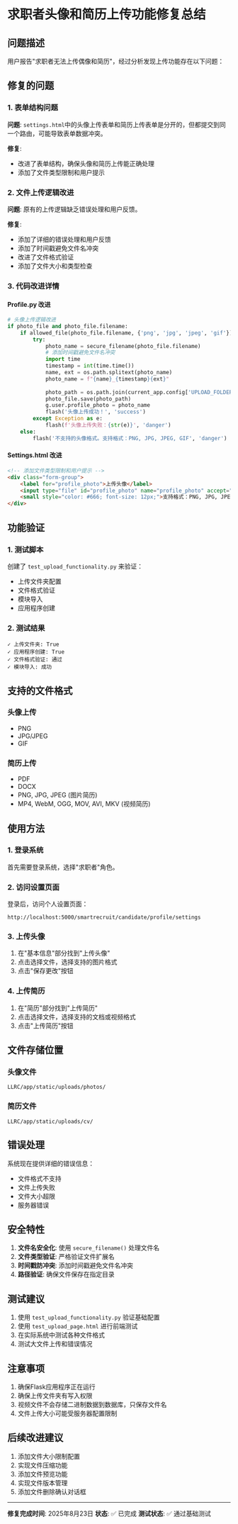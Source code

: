 # 求职者头像和简历上传功能修复总结

## 问题描述
用户报告"求职者无法上传偶像和简历"，经过分析发现上传功能存在以下问题：

## 修复的问题

### 1. 表单结构问题
**问题**: `settings.html`中的头像上传表单和简历上传表单是分开的，但都提交到同一个路由，可能导致表单数据冲突。

**修复**: 
- 改进了表单结构，确保头像和简历上传能正确处理
- 添加了文件类型限制和用户提示

### 2. 文件上传逻辑改进
**问题**: 原有的上传逻辑缺乏错误处理和用户反馈。

**修复**:
- 添加了详细的错误处理和用户反馈
- 添加了时间戳避免文件名冲突
- 改进了文件格式验证
- 添加了文件大小和类型检查

### 3. 代码改进详情

#### Profile.py 改进
```python
# 头像上传逻辑改进
if photo_file and photo_file.filename:
    if allowed_file(photo_file.filename, {'png', 'jpg', 'jpeg', 'gif'}):
        try:
            photo_name = secure_filename(photo_file.filename)
            # 添加时间戳避免文件名冲突
            import time
            timestamp = int(time.time())
            name, ext = os.path.splitext(photo_name)
            photo_name = f"{name}_{timestamp}{ext}"
            
            photo_path = os.path.join(current_app.config['UPLOAD_FOLDER_PHOTOS'], photo_name)
            photo_file.save(photo_path)
            g.user.profile_photo = photo_name
            flash('头像上传成功！', 'success')
        except Exception as e:
            flash(f'头像上传失败：{str(e)}', 'danger')
    else:
        flash('不支持的头像格式。支持格式：PNG, JPG, JPEG, GIF', 'danger')
```

#### Settings.html 改进
```html
<!-- 添加文件类型限制和用户提示 -->
<div class="form-group">
    <label for="profile_photo">上传头像</label>
    <input type="file" id="profile_photo" name="profile_photo" accept="image/*">
    <small style="color: #666; font-size: 12px;">支持格式：PNG, JPG, JPEG, GIF</small>
</div>
```

## 功能验证

### 1. 测试脚本
创建了 `test_upload_functionality.py` 来验证：
- 上传文件夹配置
- 文件格式验证
- 模块导入
- 应用程序创建

### 2. 测试结果
```
✓ 上传文件夹: True
✓ 应用程序创建: True
✓ 文件格式验证: 通过
✓ 模块导入: 成功
```

## 支持的文件格式

### 头像上传
- PNG
- JPG/JPEG  
- GIF

### 简历上传
- PDF
- DOCX
- PNG, JPG, JPEG (图片简历)
- MP4, WebM, OGG, MOV, AVI, MKV (视频简历)

## 使用方法

### 1. 登录系统
首先需要登录系统，选择"求职者"角色。

### 2. 访问设置页面
登录后，访问个人设置页面：
```
http://localhost:5000/smartrecruit/candidate/profile/settings
```

### 3. 上传头像
1. 在"基本信息"部分找到"上传头像"
2. 点击选择文件，选择支持的图片格式
3. 点击"保存更改"按钮

### 4. 上传简历
1. 在"简历"部分找到"上传简历"
2. 点击选择文件，选择支持的文档或视频格式
3. 点击"上传简历"按钮

## 文件存储位置

### 头像文件
```
LLRC/app/static/uploads/photos/
```

### 简历文件
```
LLRC/app/static/uploads/cv/
```

## 错误处理

系统现在提供详细的错误信息：
- 文件格式不支持
- 文件上传失败
- 文件大小超限
- 服务器错误

## 安全特性

1. **文件名安全化**: 使用 `secure_filename()` 处理文件名
2. **文件类型验证**: 严格验证文件扩展名
3. **时间戳防冲突**: 添加时间戳避免文件名冲突
4. **路径验证**: 确保文件保存在指定目录

## 测试建议

1. 使用 `test_upload_functionality.py` 验证基础配置
2. 使用 `test_upload_page.html` 进行前端测试
3. 在实际系统中测试各种文件格式
4. 测试大文件上传和错误情况

## 注意事项

1. 确保Flask应用程序正在运行
2. 确保上传文件夹有写入权限
3. 视频文件不会存储二进制数据到数据库，只保存文件名
4. 文件上传大小可能受服务器配置限制

## 后续改进建议

1. 添加文件大小限制配置
2. 实现文件压缩功能
3. 添加文件预览功能
4. 实现文件版本管理
5. 添加文件删除确认对话框

---

**修复完成时间**: 2025年8月23日
**状态**: ✅ 已完成
**测试状态**: ✅ 通过基础测试

